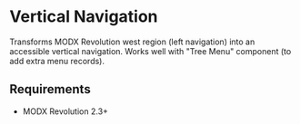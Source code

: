 # Vertical Navigation

Transforms MODX Revolution west region (left navigation) into an accessible vertical navigation.
Works well with "Tree Menu" component (to add extra menu records).


## Requirements

* MODX Revolution 2.3+
